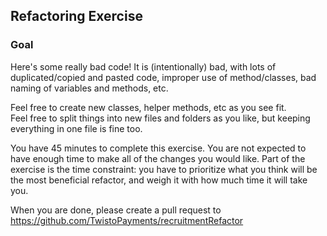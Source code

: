 ## Refactoring Exercise

### Goal
Here's some really bad code!  It is (intentionally) bad, with lots of
duplicated/copied and pasted code, improper use of method/classes, bad naming
of variables and methods, etc.

Feel free to create new classes, helper methods, etc as you see fit.  
Feel free to split things into new files and folders as you like, but
keeping everything in one file is fine too.

You have 45 minutes to complete this exercise.  You are not expected to have
enough time to make all of the changes you would like.  Part of the exercise
is the time constraint: you have to prioritize what you think will be the most
beneficial refactor, and weigh it with how much time it will take you.

When you are done, please create a pull request to https://github.com/TwistoPayments/recruitmentRefactor